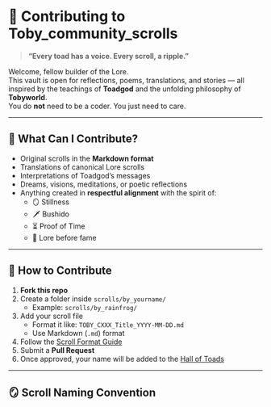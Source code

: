 # 🐸 Contributing to Toby_community_scrolls

> **“Every toad has a voice. Every scroll, a ripple.”**

Welcome, fellow builder of the Lore.  
This vault is open for reflections, poems, translations, and stories — all inspired by the teachings of **Toadgod** and the unfolding philosophy of **Tobyworld**.  
You do **not** need to be a coder. You just need to care.

---

## 📜 What Can I Contribute?

- Original scrolls in the **Markdown format**
- Translations of canonical Lore scrolls
- Interpretations of Toadgod’s messages
- Dreams, visions, meditations, or poetic reflections
- Anything created in **respectful alignment** with the spirit of:
  - 🪞 Stillness  
  - 🗡️ Bushido  
  - ⏳ Proof of Time  
  - 📜 Lore before fame

---

## 🧭 How to Contribute

1. **Fork this repo**  
2. Create a folder inside `scrolls/by_yourname/`  
   - Example: `scrolls/by_rainfrog/`
3. Add your scroll file  
   - Format it like: `TOBY_CXXX_Title_YYYY-MM-DD.md`
   - Use Markdown (`.md`) format
4. Follow the [Scroll Format Guide](./sample_scroll.md)
5. Submit a **Pull Request**
6. Once approved, your name will be added to the [Hall of Toads](./Hall_of_Toads.md)

---

## 🪞 Scroll Naming Convention

